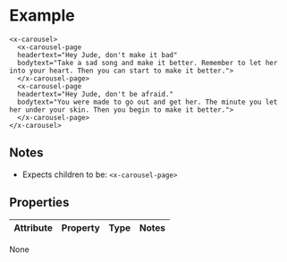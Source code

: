# Example

```
<x-carousel>
  <x-carousel-page
  headertext="Hey Jude, don't make it bad"
  bodytext="Take a sad song and make it better. Remember to let her into your heart. Then you can start to make it better.">
  </x-carousel-page>
  <x-carousel-page
  headertext="Hey Jude, don't be afraid."
  bodytext="You were made to go out and get her. The minute you let her under your skin. Then you begin to make it better.">
  </x-carousel-page>
</x-carousel>
```

## Notes

- Expects children to be: `<x-carousel-page>`

## Properties

| Attribute | Property | Type | Notes |
| --------- | -------- | ---- | ----- |


None
